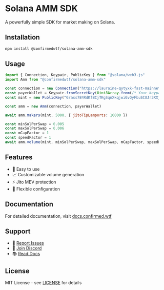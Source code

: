 # Solana AMM SDK

A powerfully simple SDK for market making on Solana.

## Installation

```bash
npm install @confirmedwtf/solana-amm-sdk
```

## Usage

```javascript
import { Connection, Keypair, PublicKey } from "@solana/web3.js"
import Amm from "@confirmedwtf/solana-amm-sdk"

const connection = new Connection("https://lauraine-qytyxk-fast-mainnet.helius-rpc.com/")
const payerWallet = Keypair.fromSecretKey(Uint8Array.from(/* Your keypair */))
const mint = new PublicKey("Grass7B4RdKfBCjTKgSqnXkqjwiGvQyFbuSCUJr3XXjs")

const amm = new Amm(connection, payerWallet)

await amm.makers(mint, 5000, { jitoTipLamports: 10000 })

const minSolPerSwap = 0.005
const maxSolPerSwap = 0.006
const mCapFactor = 1
const speedFactor = 1
await amm.volume(mint, minSolPerSwap, maxSolPerSwap, mCapFactor, speedFactor, {jitoTipLamports: 100000})
```

## Features

- 🚀 Easy to use
- 📈 Customizable volume generation
- ⚡ Jito MEV protection
- 🔧 Flexible configuration

## Documentation

For detailed documentation, visit [docs.confirmed.wtf](https://docs.confirmed.wtf)

## Support

- 🐛 [Report Issues](https://github.com/confirmedwtf/solana-amm-sdk/issues)
- 💬 [Join Discord](https://discord.gg/confirmedwtf)
- 📚 [Read Docs](https://docs.confirmed.wtf)

## License

MIT License - see [LICENSE](LICENSE) for details
